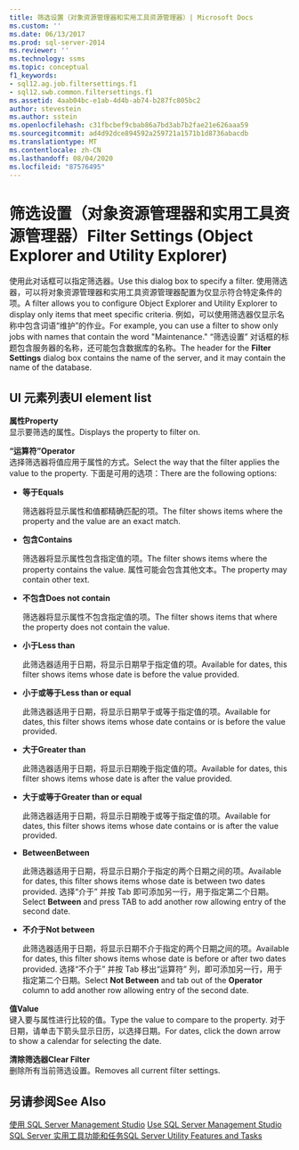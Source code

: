 ```yaml
---
title: 筛选设置（对象资源管理器和实用工具资源管理器）| Microsoft Docs
ms.custom: ''
ms.date: 06/13/2017
ms.prod: sql-server-2014
ms.reviewer: ''
ms.technology: ssms
ms.topic: conceptual
f1_keywords:
- sql12.ag.job.filtersettings.f1
- sql12.swb.common.filtersettings.f1
ms.assetid: 4aab04bc-e1ab-4d4b-ab74-b287fc805bc2
author: stevestein
ms.author: sstein
ms.openlocfilehash: c31fbcbef9cbab86a7bd3ab7b2fae21e626aaa59
ms.sourcegitcommit: ad4d92dce894592a259721a1571b1d8736abacdb
ms.translationtype: MT
ms.contentlocale: zh-CN
ms.lasthandoff: 08/04/2020
ms.locfileid: "87576495"
---
```

# <a name="filter-settings-object-explorer-and-utility-explorer"></a><span data-ttu-id="82ed1-102">筛选设置（对象资源管理器和实用工具资源管理器）</span><span class="sxs-lookup"><span data-stu-id="82ed1-102">Filter Settings (Object Explorer and Utility Explorer)</span></span>
  <span data-ttu-id="82ed1-103">使用此对话框可以指定筛选器。</span><span class="sxs-lookup"><span data-stu-id="82ed1-103">Use this dialog box to specify a filter.</span></span> <span data-ttu-id="82ed1-104">使用筛选器，可以将对象资源管理器和实用工具资源管理器配置为仅显示符合特定条件的项。</span><span class="sxs-lookup"><span data-stu-id="82ed1-104">A filter allows you to configure Object Explorer and Utility Explorer to display only items that meet specific criteria.</span></span> <span data-ttu-id="82ed1-105">例如，可以使用筛选器仅显示名称中包含词语“维护”的作业。</span><span class="sxs-lookup"><span data-stu-id="82ed1-105">For example, you can use a filter to show only jobs with names that contain the word "Maintenance."</span></span> <span data-ttu-id="82ed1-106">“筛选设置”  对话框的标题包含服务器的名称，还可能包含数据库的名称。</span><span class="sxs-lookup"><span data-stu-id="82ed1-106">The header for the **Filter Settings** dialog box contains the name of the server, and it may contain the name of the database.</span></span>  
  
## <a name="ui-element-list"></a><span data-ttu-id="82ed1-107">UI 元素列表</span><span class="sxs-lookup"><span data-stu-id="82ed1-107">UI element list</span></span>  
 <span data-ttu-id="82ed1-108">**属性**</span><span class="sxs-lookup"><span data-stu-id="82ed1-108">**Property**</span></span>  
 <span data-ttu-id="82ed1-109">显示要筛选的属性。</span><span class="sxs-lookup"><span data-stu-id="82ed1-109">Displays the property to filter on.</span></span>  
  
 <span data-ttu-id="82ed1-110">**“运算符”**</span><span class="sxs-lookup"><span data-stu-id="82ed1-110">**Operator**</span></span>  
 <span data-ttu-id="82ed1-111">选择筛选器将值应用于属性的方式。</span><span class="sxs-lookup"><span data-stu-id="82ed1-111">Select the way that the filter applies the value to the property.</span></span> <span data-ttu-id="82ed1-112">下面是可用的选项：</span><span class="sxs-lookup"><span data-stu-id="82ed1-112">There are the following options:</span></span>  
  
-   <span data-ttu-id="82ed1-113">**等于**</span><span class="sxs-lookup"><span data-stu-id="82ed1-113">**Equals**</span></span>  
  
     <span data-ttu-id="82ed1-114">筛选器将显示属性和值都精确匹配的项。</span><span class="sxs-lookup"><span data-stu-id="82ed1-114">The filter shows items where the property and the value are an exact match.</span></span>  
  
-   <span data-ttu-id="82ed1-115">**包含**</span><span class="sxs-lookup"><span data-stu-id="82ed1-115">**Contains**</span></span>  
  
     <span data-ttu-id="82ed1-116">筛选器将显示属性包含指定值的项。</span><span class="sxs-lookup"><span data-stu-id="82ed1-116">The filter shows items where the property contains the value.</span></span> <span data-ttu-id="82ed1-117">属性可能会包含其他文本。</span><span class="sxs-lookup"><span data-stu-id="82ed1-117">The property may contain other text.</span></span>  
  
-   <span data-ttu-id="82ed1-118">**不包含**</span><span class="sxs-lookup"><span data-stu-id="82ed1-118">**Does not contain**</span></span>  
  
     <span data-ttu-id="82ed1-119">筛选器将显示属性不包含指定值的项。</span><span class="sxs-lookup"><span data-stu-id="82ed1-119">The filter shows items that where the property does not contain the value.</span></span>  
  
-   <span data-ttu-id="82ed1-120">**小于**</span><span class="sxs-lookup"><span data-stu-id="82ed1-120">**Less than**</span></span>  
  
     <span data-ttu-id="82ed1-121">此筛选器适用于日期，将显示日期早于指定值的项。</span><span class="sxs-lookup"><span data-stu-id="82ed1-121">Available for dates, this filter shows items whose date is before the value provided.</span></span>  
  
-   <span data-ttu-id="82ed1-122">**小于或等于**</span><span class="sxs-lookup"><span data-stu-id="82ed1-122">**Less than or equal**</span></span>  
  
     <span data-ttu-id="82ed1-123">此筛选器适用于日期，将显示日期早于或等于指定值的项。</span><span class="sxs-lookup"><span data-stu-id="82ed1-123">Available for dates, this filter shows items whose date contains or is before the value provided.</span></span>  
  
-   <span data-ttu-id="82ed1-124">**大于**</span><span class="sxs-lookup"><span data-stu-id="82ed1-124">**Greater than**</span></span>  
  
     <span data-ttu-id="82ed1-125">此筛选器适用于日期，将显示日期晚于指定值的项。</span><span class="sxs-lookup"><span data-stu-id="82ed1-125">Available for dates, this filter shows items whose date is after the value provided.</span></span>  
  
-   <span data-ttu-id="82ed1-126">**大于或等于**</span><span class="sxs-lookup"><span data-stu-id="82ed1-126">**Greater than or equal**</span></span>  
  
     <span data-ttu-id="82ed1-127">此筛选器适用于日期，将显示日期晚于或等于指定值的项。</span><span class="sxs-lookup"><span data-stu-id="82ed1-127">Available for dates, this filter shows items whose date contains or is after the value provided.</span></span>  
  
-   <span data-ttu-id="82ed1-128">**Between**</span><span class="sxs-lookup"><span data-stu-id="82ed1-128">**Between**</span></span>  
  
     <span data-ttu-id="82ed1-129">此筛选器适用于日期，将显示日期介于指定的两个日期之间的项。</span><span class="sxs-lookup"><span data-stu-id="82ed1-129">Available for dates, this filter shows items whose date is between two dates provided.</span></span> <span data-ttu-id="82ed1-130">选择“介于”  并按 Tab 即可添加另一行，用于指定第二个日期。</span><span class="sxs-lookup"><span data-stu-id="82ed1-130">Select **Between** and press TAB to add another row allowing entry of the second date.</span></span>  
  
-   <span data-ttu-id="82ed1-131">**不介于**</span><span class="sxs-lookup"><span data-stu-id="82ed1-131">**Not between**</span></span>  
  
     <span data-ttu-id="82ed1-132">此筛选器适用于日期，将显示日期不介于指定的两个日期之间的项。</span><span class="sxs-lookup"><span data-stu-id="82ed1-132">Available for dates, this filter shows items whose date is before or after two dates provided.</span></span> <span data-ttu-id="82ed1-133">选择“不介于”  并按 Tab 移出“运算符”  列，即可添加另一行，用于指定第二个日期。</span><span class="sxs-lookup"><span data-stu-id="82ed1-133">Select **Not Between** and tab out of the **Operator** column to add another row allowing entry of the second date.</span></span>  
  
 <span data-ttu-id="82ed1-134">**值**</span><span class="sxs-lookup"><span data-stu-id="82ed1-134">**Value**</span></span>  
 <span data-ttu-id="82ed1-135">键入要与属性进行比较的值。</span><span class="sxs-lookup"><span data-stu-id="82ed1-135">Type the value to compare to the property.</span></span> <span data-ttu-id="82ed1-136">对于日期，请单击下箭头显示日历，以选择日期。</span><span class="sxs-lookup"><span data-stu-id="82ed1-136">For dates, click the down arrow to show a calendar for selecting the date.</span></span>  
  
 <span data-ttu-id="82ed1-137">**清除筛选器**</span><span class="sxs-lookup"><span data-stu-id="82ed1-137">**Clear Filter**</span></span>  
 <span data-ttu-id="82ed1-138">删除所有当前筛选设置。</span><span class="sxs-lookup"><span data-stu-id="82ed1-138">Removes all current filter settings.</span></span>  
  
## <a name="see-also"></a><span data-ttu-id="82ed1-139">另请参阅</span><span class="sxs-lookup"><span data-stu-id="82ed1-139">See Also</span></span>  
 <span data-ttu-id="82ed1-140">[使用 SQL Server Management Studio](../sql-server-management-studio-ssms.md) </span><span class="sxs-lookup"><span data-stu-id="82ed1-140">[Use SQL Server Management Studio](../sql-server-management-studio-ssms.md) </span></span>  
 [<span data-ttu-id="82ed1-141">SQL Server 实用工具功能和任务</span><span class="sxs-lookup"><span data-stu-id="82ed1-141">SQL Server Utility Features and Tasks</span></span>](../../relational-databases/manage/sql-server-utility-features-and-tasks.md)  
  
  
